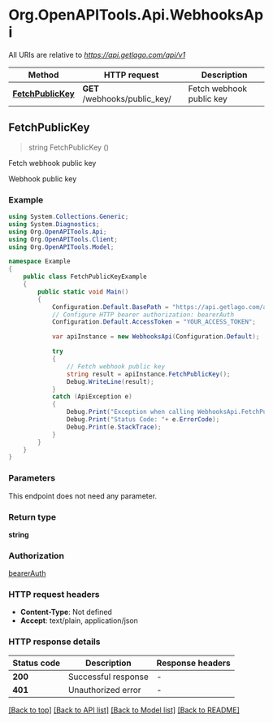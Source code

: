 # Org.OpenAPITools.Api.WebhooksApi

All URIs are relative to *https://api.getlago.com/api/v1*

Method | HTTP request | Description
------------- | ------------- | -------------
[**FetchPublicKey**](WebhooksApi.md#fetchpublickey) | **GET** /webhooks/public_key/ | Fetch webhook public key



## FetchPublicKey

> string FetchPublicKey ()

Fetch webhook public key

Webhook public key

### Example

```csharp
using System.Collections.Generic;
using System.Diagnostics;
using Org.OpenAPITools.Api;
using Org.OpenAPITools.Client;
using Org.OpenAPITools.Model;

namespace Example
{
    public class FetchPublicKeyExample
    {
        public static void Main()
        {
            Configuration.Default.BasePath = "https://api.getlago.com/api/v1";
            // Configure HTTP bearer authorization: bearerAuth
            Configuration.Default.AccessToken = "YOUR_ACCESS_TOKEN";

            var apiInstance = new WebhooksApi(Configuration.Default);

            try
            {
                // Fetch webhook public key
                string result = apiInstance.FetchPublicKey();
                Debug.WriteLine(result);
            }
            catch (ApiException e)
            {
                Debug.Print("Exception when calling WebhooksApi.FetchPublicKey: " + e.Message );
                Debug.Print("Status Code: "+ e.ErrorCode);
                Debug.Print(e.StackTrace);
            }
        }
    }
}
```

### Parameters

This endpoint does not need any parameter.

### Return type

**string**

### Authorization

[bearerAuth](../README.md#bearerAuth)

### HTTP request headers

- **Content-Type**: Not defined
- **Accept**: text/plain, application/json


### HTTP response details
| Status code | Description | Response headers |
|-------------|-------------|------------------|
| **200** | Successful response |  -  |
| **401** | Unauthorized error |  -  |

[[Back to top]](#)
[[Back to API list]](../README.md#documentation-for-api-endpoints)
[[Back to Model list]](../README.md#documentation-for-models)
[[Back to README]](../README.md)

